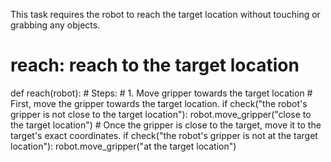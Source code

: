 

This task requires the robot to reach the target location without touching or grabbing any objects. 

# reach: reach to the target location
def reach(robot):
    # Steps:
    #  1. Move gripper towards the target location
    # First, move the gripper towards the target location. 
    if check("the robot's gripper is not close to the target location"):
        robot.move_gripper("close to the target location")
    # Once the gripper is close to the target, move it to the target's exact coordinates. 
    if check("the robot's gripper is not at the target location"):
        robot.move_gripper("at the target location")